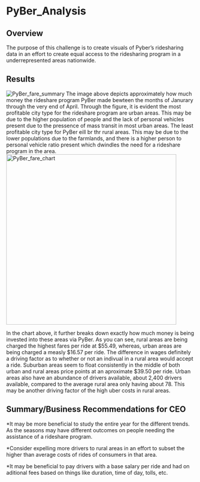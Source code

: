# PyBer_Analysis
## Overview
The purpose of this challenge is to create visuals of Pyber’s ridesharing data in an effort to create equal access to the ridesharing program in a underrepresented areas nationwide. 

## Results
![PyBer_fare_summary](https://user-images.githubusercontent.com/109905459/187815437-ccff273b-ed78-4858-953f-d65c4586de5c.png)
The image above depicts approximately how much money the rideshare program PyBer made bewteen the months of Janurary through the very end of April.  Through the figure,  it is evident the most profitable city type for the rideshare program are urban areas. This may be due to the higher population of people and the lack of personal vehicles present due to the pressence of mass transit in most urban areas. The least profitable city type for PyBer eill br thr rural areas. This may be due to the lower populations due to the farmlands, and there is a higher person to personal vehicle ratio present which dwindles the need for a rideshare program in the area. 
<img width="454" alt="PyBer_fare_chart" src="https://user-images.githubusercontent.com/109905459/187816500-ae84df79-29bc-4221-93ae-89718d9aa60c.png">


In the chart above, it further breaks down exactly how much money is being invested into these areas via PyBer. As you can see, rural areas are being charged the highest fares per ride at $55.49, whereas, urban areas are being charged a measly $16.57 per ride. The difference in wages definitely a driving factor as to whether or not an indivual in a rural area would accept a ride. Suburban areas seem to float consistently in the middle of both urban and rural areas price points at an aproximate $39.50 per ride. Urban areas also have an abundance of drivers available, about 2,400 drivers available, compared to the average rural area only having about 78. This may be another driving factor of the high uber costs in rural areas. 


## Summary/Business Recommendations for CEO

*It may be more beneficial to study the entire year for the different trends. As the seasons may have different outcomes on people needing the assistance of a rideshare program.

*Consider expelling more drivers to rural areas in an effort to subset the higher than average costs of rides of consumers in that area.

*It may be beneficial to pay drivers with a base salary per ride and had on aditional fees based on things like duration, time of day, tolls, etc.
